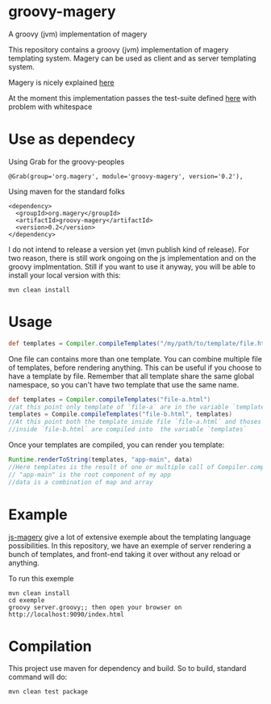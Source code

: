 # groovy-magery
A groovy (jvm) implementation of magery

This repository contains a groovy (jvm) implementation of magery templating system.
Magery can be used as client and as server templating system.

Magery is nicely explained [here](https://github.com/caolan/magery/)

At the moment this implementation passes the test-suite defined [here](https://github.com/caolan/magery-tests) with problem with
whitespace

# Use as dependecy

Using Grab for the groovy-peoples

    @Grab(group='org.magery', module='groovy-magery', version='0.2'),

Using maven for the standard folks

    <dependency>
      <groupId>org.magery</groupId>
      <artifactId>groovy-magery</artifactId>
      <version>0.2</version>
    </dependency>


I do not intend to release a version yet (mvn publish kind of release).
For two reason, there is still work ongoing on the js implementation and on the groovy implmentation.
Still if you want to use it anyway, you will be able to install your local version with this:

    mvn clean install


# Usage

```groovy
def templates = Compiler.compileTemplates("/my/path/to/template/file.html")
```

One file can contains more than one template.
You can combine multiple file of templates, before rendering anything. This can be useful if you choose  to
have a template by file. Remember that all template share the same global namespace, so you can't have two
template that use the same name.

```groovy
def templates = Compiler.compileTemplates("file-a.html")
//at this point only template of `file-a` are in the variable `templates`
templates = Compile.compileTemplates("file-b.html", templates)
//At this point both the template inside file `file-a.html` and thoses
//inside `file-b.html` are compiled into  the variable `templates`
```

Once your templates are compiled, you can render you template:

```groovy
Runtime.renderToString(templates, "app-main", data)
//Here templates is the result of one or multiple call of Compiler.compileTemplates(...)
// "app-main" is the root component of my app
//data is a combination of map and array
```

# Example

[js-magery](https://github.com/caolan/magery/) give a lot of extensive exemple about the templating language possibilities.
In this repository, we have an exemple of server rendering a bunch of templates,
and front-end taking it over without any reload or anything.

To run this exemple

    mvn clean install
    cd exemple
    groovy server.groovy;; then open your browser on http://localhost:9090/index.html

# Compilation

This project use maven for dependency and build.
So to build, standard command will do:

    mvn clean test package
